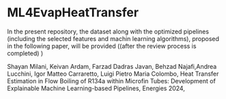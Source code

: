 # ML4EvapHeatTransfer

In the present repository, the dataset along with the optimized pipelines (including the selected features and machin learning algorithms), proposed in the following paper, will be provided ((after the review process is completed) )

Shayan Milani, Keivan Ardam, Farzad Dadras Javan, Behzad Najafi,Andrea Lucchini, Igor Matteo Carraretto, Luigi Pietro Maria Colombo,  Heat Transfer Estimation in Flow Boiling of R134a within Microfin Tubes: Development of Explainable Machine Learning-based Pipelines, Energies 2024, 
